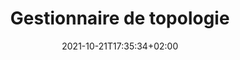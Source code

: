 ---
title: "Gestionnaire de topologie"
date: 2021-10-21T17:35:34+02:00
draft: false
tags: ["rapport", "Project implementation"]
weight: 4
---
